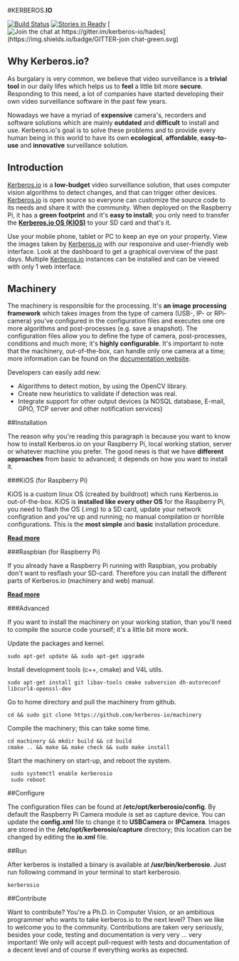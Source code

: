#KERBEROS.**IO**

[![Build Status](https://travis-ci.org/kerberos-io/machinery.svg)](https://travis-ci.org/kerberos-io/machinery) [![Stories in Ready](https://badge.waffle.io/kerberos-io/machinery.svg?label=ready&title=Ready)](http://waffle.io/kerberos-io/machinery)  [![Join the chat at https://gitter.im/kerberos-io/hades](https://img.shields.io/badge/GITTER-join chat-green.svg)](https://gitter.im/kerberos-io/hades?utm_source=badge&utm_medium=badge&utm_campaign=pr-badge&utm_content=badge)

## Why Kerberos.io?

As burgalary is very common, we believe that video surveillance is a **trivial tool** in our daily lifes which helps us to **feel** a little bit more **secure**. Responding to this need, a lot of companies have started developing their own video surveillance software in the past few years.

Nowadays we have a myriad of **expensive** camera's, recorders and software solutions which are mainly **outdated** and **difficult** to install and use. Kerberos.io's goal is to solve these problems and to provide every human being in this world to have its own **ecological**, **affordable**, **easy-to-use** and **innovative** surveillance solution.

## Introduction

[Kerberos.io](http://kerberos.io) is a **low-budget** video surveillance solution, that uses computer vision algorithms to detect changes, and that can trigger other devices. [Kerberos.io](http://kerberos.io) is open source so everyone can customize the source code to its needs and share it with the community. When deployed on the Raspberry Pi, it has a **green footprint** and it's **easy to install**; you only need to transfer the [**Kerberos.io OS (KIOS)**](installation/KiOS) to your SD card and that's it.

Use your mobile phone, tablet or PC to keep an eye on your property. View the images taken by [Kerberos.io](http://kerberos.io) with our responsive and user-friendly web interface. Look at the dashboard to get a graphical overview of the past days. Multiple [Kerberos.io](http://kerberos.io) instances can be installed and can be viewed with only 1 web interface.

## Machinery

The machinery is responsible for the processing. It's **an image processing framework** which takes images from the type of camera (USB-, IP- or RPi-camera) you've configured in the configuration files and executes one ore more algorithms and post-processes (e.g. save a snapshot). The configuration files allow you to define the type of camera, post-processes, conditions and much more; it's **highly configurable**. It's important to note that the machinery, out-of-the-box, can handle only one camera at a time; more information can be found on the [documentation website](http://doc.kerberos.io).

Developers can easily add new:

- Algorithms to detect motion, by using the OpenCV library.
- Create new heuristics to validate if detection was real.
- Integrate support for other output devices (a NOSQL database, E-mail, GPIO, TCP server and other notification services)

##Installation

The reason why you're reading this paragraph is because you want to know how to install Kerberos.io on your Raspberry Pi, local working station, server or whatever machine you prefer. The good news is that we have **different approaches** from basic to advanced; it depends on how you want to install it.

###KiOS (for Raspberry Pi)

KiOS is a custom linux OS (created by buildroot) which runs Kerberos.io out-of-the-box. KiOS is **installed like every other OS** for the Raspberry Pi, you need to flash the OS (.img) to a SD card, update your network configration and you're up and running; no manual compilation or horrible configurations. This is the **most simple** and **basic** installation procedure.

[**Read more**](https://doc.kerberos.io/2.0/installation/KiOS)

###Raspbian (for Raspberry Pi)

If you already have a Raspberry Pi running with Raspbian, you probably don't want to resflash your SD-card. Therefore you can install the different parts of Kerberos.io (machinery and web) manual.

[**Read more**](https://doc.kerberos.io/2.0/installation/Raspbian)

###Advanced

If you want to install the machinery on your working station, than you'll need to compile the source code yourself; it's a little bit more work.

Update the packages and kernel.

    sudo apt-get update && sudo apt-get upgrade

Install development tools (c++, cmake) and V4L utils.

    sudo apt-get install git libav-tools cmake subversion dh-autoreconf libcurl4-openssl-dev

Go to home directory and pull the machinery from github.

	cd && sudo git clone https://github.com/kerberos-io/machinery

Compile the machinery; this can take some time.

    cd machinery && mkdir build && cd build
    cmake .. && make && make check && sudo make install

Start the machinery on start-up, and reboot the system.

     sudo systemctl enable kerberosio
     sudo reboot

##Configure

The configuration files can be found at **/etc/opt/kerberosio/config**. By default the Raspberry Pi Camera module is set as capture device. You can update the **config.xml** file to change it to **USBCamera** or **IPCamera**. Images are stored in the **/etc/opt/kerberosio/capture** directory; this location can be changed by editing the **io.xml** file.

##Run

After kerberos is installed a binary is available at **/usr/bin/kerberosio**. Just run following command in your terminal to start kerberosio.

    kerberosio
    
##Contribute

Want to contribute? You're a Ph.D. in Computer Vision, or an ambitious programmer who wants to take kerberos.io to the next level? Then we like to welcome you to the community. Contributions are taken very seriously, besides your code, testing and documentation is very very ... very important! We only will accept pull-request with tests and documentation of a decent level and of course if everything works as expected. 
